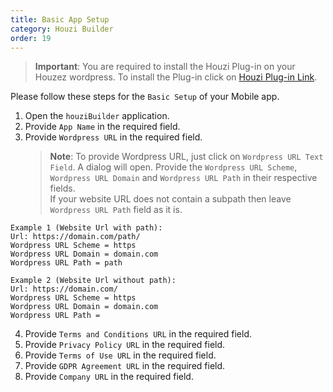 ```yaml
---
title: Basic App Setup
category: Houzi Builder
order: 19
---
```


> **Important**: You are required to install the Houzi Plug-in on your Houzez wordpress. To install the Plug-in click on [Houzi Plug-in Link](https://github.com/AdilSoomro/houzez-mobile-api).

Please follow these steps for the `Basic Setup` of your Mobile app.

1. Open the `houziBuilder` application.
2. Provide `App Name` in the required field.
3. Provide `Wordpress URL` in the required field. 
    > **Note**: To provide Wordpress URL, just click on `Wordpress URL Text Field`. A dialog will open. Provide the `Wordpress URL Scheme`, `Wordpress URL Domain` and `Wordpress URL Path` in their respective fields.  
    If your website URL does not contain a subpath then leave `Wordpress URL Path` field as it is.

```
Example 1 (Website Url with path):
Url: https://domain.com/path/
Wordpress URL Scheme = https
Wordpress URL Domain = domain.com
Wordpress URL Path = path

Example 2 (Website Url without path):
Url: https://domain.com/
Wordpress URL Scheme = https
Wordpress URL Domain = domain.com
Wordpress URL Path = 
```

4. Provide `Terms and Conditions URL` in the required field.
5. Provide `Privacy Policy URL` in the required field.
6. Provide `Terms of Use URL` in the required field.
7. Provide `GDPR Agreement URL` in the required field.
8. Provide `Company URL` in the required field.